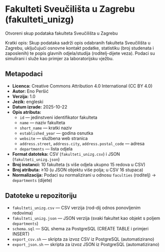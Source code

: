 # Fakulteti Sveučilišta u Zagrebu (fakulteti_unizg)
Otvoreni skup podataka fakulteta Sveučilišta u Zagrebu


Kratki opis:
Skup podataka sadrži opis odabranih fakulteta Sveučilišta u Zagrebu, uključujući osnovne kontakt podatke, statistiku (broj studenata i zaposlenih) te popis glavnih odjela/studija (roditelj-dijete veza). Podaci su simulirani i služe kao primjer za laboratorijsku vježbu.

## Metapodaci
- **Licenca:** Creative Commons Attribution 4.0 International (CC BY 4.0)
- **Autor:** Eno Peršić
- **Verzija:** 1.0
- **Jezik:** engleski
- **Datum izrade:** 2025-10-22
- **Opis atributa:** 
  - `id` — jedinstveni identifikator fakulteta
  - `name` — naziv fakulteta
  - `short_name` — kratki naziv
  - `established_year` — godina osnutka
  - `website` — službena web stranica
  - `address.street`, `address.city`, `address.postal_code` — adresa
  - `departments` — lista odjela 
- **Format datoteka:** CSV (`fakulteti_unizg.csv`) i JSON (`fakulteti_unizg.json`)
- **Broj instanci:** 10 fakulteta (s više odjela ukupno 15 redova u CSV)
- **Broj atributa:** ≥10 (u JSON objektu više polja; u CSV 16 stupaca)
- **Normalizacija:** Podaci su normalizirani u odnosu `faculties` (roditelj) → `departments` (dijete)

## Datoteke u repozitoriju
- `fakulteti_unizg.csv` — CSV verzija (rod-dij odnos ponovljenim redovima)
- `fakulteti_unizg.json` — JSON verzija (svaki fakultet kao objekt s poljem `departments`)
- `schema.sql` — SQL shema za PostgreSQL (CREATE TABLE i primjeri INSERT)
- `export_csv.sh` — skripta za izvoz CSV iz PostgreSQL (automatizirano)
- `export_json.sh` — skripta za izvoz JSON iz PostgreSQL (automatizirano)

